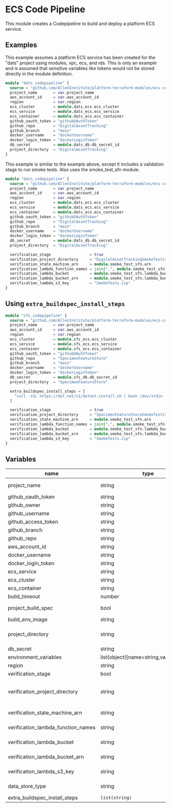 # ECS Code Pipeline

This module creates a Codepipeline to build and deploy a platform ECS service.

## Examples

This example assumes a platform ECS service has been created for the "dats" project using modules, vpc, ecs, and rds.  This is only an example and is assumed that sensitive variables like tokens would not be stored directly in the module definition.

```terraform
module "dats_codepipeline" {
  source = "github.com/AllenInstitute/platform-terraform-modules/ecs-codepipeline"
  project_name       = var.project_name
  aws_account_id     = var.aws_account_id
  region             = var.region
  ecs_cluster        = module.dats_ecs.ecs_cluster
  ecs_service        = module.dats_ecs.ecs_service
  ecs_container      = module.dats_ecs.ecs_container
  github_oauth_token = "githubOAuthToken"
  github_repo        = "DigitalAssetTracking"
  github_branch      = "main"
  docker_username    = "dockerUsername"
  docker_login_token = "dockerLoginToken"
  db_secret          = module.dats_db.db_secret_id
  project_directory  = "DigitalAssetTracking"
}
```

This example is similar to the example above, except it includes a validation stage to run smoke tests. Also uses the smoke_test_sfn module.

```terraform
module "dats_codepipeline" {
  source = "github.com/AllenInstitute/platform-terraform-modules/ecs-codepipeline"
  project_name       = var.project_name
  aws_account_id     = var.aws_account_id
  region             = var.region
  ecs_cluster        = module.dats_ecs.ecs_cluster
  ecs_service        = module.dats_ecs.ecs_service
  ecs_container      = module.dats_ecs.ecs_container
  github_oauth_token = "githubOAuthToken"
  github_repo        = "DigitalAssetTracking"
  github_branch      = "main"
  docker_username    = "dockerUsername"
  docker_login_token = "dockerLoginToken"
  db_secret          = module.dats_db.db_secret_id
  project_directory  = "DigitalAssetTracking"

  verification_stage                 = true
  verification_project_directory     = "DigitalAssetTrackingSmokeTests"
  verification_state_machine_arn     = module.smoke_test_sfn.arn
  verification_lambda_function_names = join(",", module.smoke_test_sfn.function_names)
  verification_lambda_bucket         = module.smoke_test_sfn.lambda_bucket
  verification_lambda_bucket_arn     = module.smoke_test_sfn.lambda_bucket_arn
  verification_lambda_s3_key         = "SmokeTests.zip"
}
```

## Using `extra_buildspec_install_steps`

```terraform
module "sfs_codepipeline" {
  source = "github.com/AllenInstitute/platform-terraform-modules/ecs-codepipeline"
  project_name       = var.project_name
  aws_account_id     = var.aws_account_id
  region             = var.region
  ecs_cluster        = module.sfs_ecs.ecs_cluster
  ecs_service        = module.sfs_ecs.ecs_service
  ecs_container      = module.sfs_ecs.ecs_container
  github_oauth_token = "githubOAuthToken"
  github_repo        = "SpecimenFeatureStore"
  github_branch      = "main"
  docker_username    = "dockerUsername"
  docker_login_token = "dockerLoginToken"
  db_secret          = module.sfs_db.db_secret_id
  project_directory  = "SpecimenFeatureStore"

  extra_buildspec_install_steps = [
    "curl -sSL https://dot.net/v1/dotnet-install.sh | bash /dev/stdin --channel STS"
  ]

  verification_stage                 = true
  verification_project_directory     = "SpecimenFeatureStoreSmokeTests"
  verification_state_machine_arn     = module.smoke_test_sfn.arn
  verification_lambda_function_names = join(",", module.smoke_test_sfn.function_names)
  verification_lambda_bucket         = module.smoke_test_sfn.lambda_bucket
  verification_lambda_bucket_arn     = module.smoke_test_sfn.lambda_bucket_arn
  verification_lambda_s3_key         = "SmokeTests.zip"
}
```

## Variables
| name | type | default | description |
| --- | --- | --- | --- |
| project_name | string | `N/A` | (Mandatory) Name of project used for naming all resources. Maximum 41 characters. |
| github_oauth_token | string | `N/A` | (Mandatory) OAuth token allowing access to repository. |
| github_owner | string | `AllenInstitute` | (Optional) GitHub repo owner. |
| github_username | string | `aibsgithub` | (Optional) GitHub service account username. |
| github_access_token | string | `N/A` | GitHub personal access token for nuget package access. |
| github_branch | string | `N/A` | (Mandatory) GitHub git branch. |
| github_repo | string | `N/A` | (Mandatory) GitHub git repo. |
| aws_account_id | string | `N/A` | (Mandatory) AWS account id where ecs service is deployed. |
| docker_username | string | `N/A` | (Mandatory) User name for Docker account used during build. |
| docker_login_token | string | `N/A` | (Mandatory) Docker login token for Docker account used during build. |
| ecs_service | string | `N/A` | (Mandatory) Name of ECS Service. |
| ecs_cluster | string | `N/A` | (Mandatory) Name of ECS Cluster. |
| ecs_container | string | `N/A` | (Mandatory) Name of ECS Container. |
| build_timeout | number | `10` | (Optional) Timeout for build in minutes. |
| project_build_spec | bool | `false` | (Optional) Indicates if build spec is included in root directory of project.  If not default build spec is used. |
| build_env_image | string | `aws/codebuild/standard:7.0` | (Optional) Docker image to use for this build project. |
| project_directory | string | `N/A` | (Mandatory) Project Directory not including src.  It is assumed for default build spec the project would be stored with convention... src/project_directory/project_directory.csproj.|  
| db_secret | string | `N/A` | (Mandatory) Name of database secret to pass to build spec. |
| environment_variables | list(object({name=string,value=string})) | `[]` | (Optional) List of additional environment variables to pass to build. |
| region | string | `N/A` | (Mandatory) AWS region where secret will be stored. |
| verification_stage | bool | `false` | (Optional) Add the verification stage to the pipeline. |
| verification_project_directory | string | `""` | (Optional) Directory of the verification project. Required if `verification_stage` is `true`. It is assumed for default build spec the project would be stored with convention... test/verification_project_directory/verification_project_directory.csproj. |
| verification_state_machine_arn | string | `""` | (Optional) Arn of the step function used for verification. Required if `verification_stage` is `true`. |
| verification_lambda_function_names | string | `""` | (Optional) Comma separated list as a string of the lambda function names. Required if `verification_stage` is `true`. |
| verification_lambda_bucket | string | `""` | (Optional) S3 bucket name containing the lambda package. Required if `verification_stage` is `true`. |
| verification_lambda_bucket_arn | string | `""` | (Optional) S3 bucket arn containing the lambda package. Required if `verification_stage` is `true`. |
| verification_lambda_s3_key | string | `""` | (Optional) S3 key of the lambda package. Required if `verification_stage` is `true`. |
| data_store_type | string | `rds` | (Mandatory) The only other available value is `neo4j`. Used to set ENV variables and decide which buildspec to use. |
| extra_buildspec_install_steps | `list(string)` | `[]` | (Optional) Additional installation steps to add to the buildspec. |
